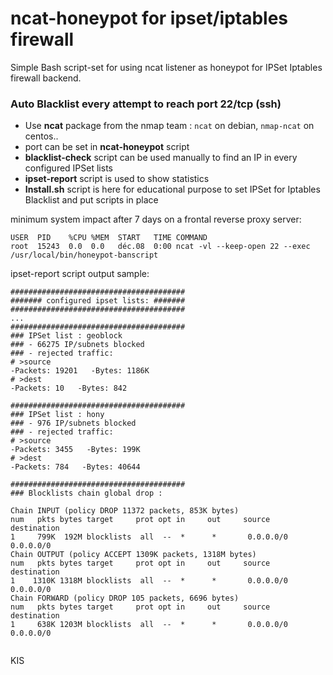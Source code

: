 # ncat-honeypot for ipset/iptables firewall

Simple Bash script-set for using ncat listener as honeypot for IPSet Iptables firewall backend.

### Auto Blacklist every attempt to reach port 22/tcp (ssh)

- Use **ncat** package from the nmap team : `ncat` on debian, `nmap-ncat` on centos..
- port can be set in **ncat-honeypot** script
- **blacklist-check** script can be used manually to find an IP in every configured IPSet lists
- **ipset-report** script is used to show statistics
- **Install.sh** script is here for educational purpose to set IPSet for Iptables Blacklist and put scripts in place


minimum system impact after 7 days on a frontal reverse proxy server:
```
USER  PID    %CPU %MEM  START   TIME COMMAND
root  15243  0.0  0.0   déc.08  0:00 ncat -vl --keep-open 22 --exec /usr/local/bin/honeypot-banscript
```

ipset-report script output sample:

```
#######################################
####### configured ipset lists: #######
#######################################
...
#######################################
### IPSet list : geoblock
### - 66275 IP/subnets blocked
### - rejected traffic:
# >source
-Packets: 19201   -Bytes: 1186K
# >dest
-Packets: 10   -Bytes: 842

#######################################
### IPSet list : hony
### - 976 IP/subnets blocked
### - rejected traffic:
# >source
-Packets: 3455   -Bytes: 199K
# >dest
-Packets: 784   -Bytes: 40644

#######################################
### Blocklists chain global drop :

Chain INPUT (policy DROP 11372 packets, 853K bytes)
num   pkts bytes target     prot opt in     out     source               destination
1     799K  192M blocklists  all  --  *      *       0.0.0.0/0            0.0.0.0/0
Chain OUTPUT (policy ACCEPT 1309K packets, 1318M bytes)
num   pkts bytes target     prot opt in     out     source               destination
1    1310K 1318M blocklists  all  --  *      *       0.0.0.0/0            0.0.0.0/0
Chain FORWARD (policy DROP 105 packets, 6696 bytes)
num   pkts bytes target     prot opt in     out     source               destination
1     638K 1203M blocklists  all  --  *      *       0.0.0.0/0            0.0.0.0/0


```

KIS
